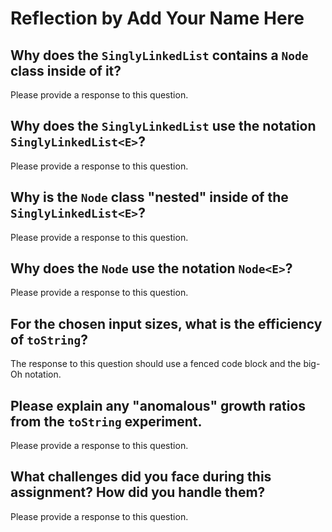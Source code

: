 # Reflection by Add Your Name Here

## Why does the `SinglyLinkedList` contains a `Node` class inside of it?

Please provide a response to this question.

## Why does the `SinglyLinkedList` use the notation `SinglyLinkedList<E>`?

Please provide a response to this question.

## Why is the `Node` class "nested" inside of the `SinglyLinkedList<E>`?

Please provide a response to this question.

## Why does the `Node` use the notation `Node<E>`?

Please provide a response to this question.

## For the chosen input sizes, what is the efficiency of `toString`?

The response to this question should use a fenced code block and the big-Oh
notation.

## Please explain any "anomalous" growth ratios from the `toString` experiment.

Please provide a response to this question.

## What challenges did you face during this assignment? How did you handle them?

Please provide a response to this question.
